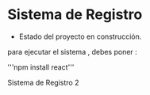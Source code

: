 <h1>Sistema de Registro</h1>

- Estado del proyecto en construcción.

para ejecutar el sistema , debes poner :

'''npm install react'''

Sistema de Registro 2 

